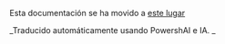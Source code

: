 ﻿Esta documentación se ha movido a [este lugar](huggingface/)

<!--
	Manteniendo este archivo para compatibilidad con enlaces externos.
-->


<!--PowershaiAiDocBlockStart-->
_Traducido automáticamente usando PowershAI e IA. 
_
<!--PowershaiAiDocBlockEnd-->
